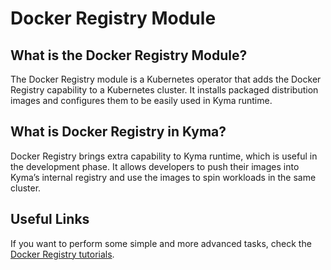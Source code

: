 # Docker Registry Module

## What is the Docker Registry Module?

The Docker Registry module is a Kubernetes operator that adds the Docker Registry capability to a Kubernetes cluster. It installs packaged distribution images and configures them to be easily used in Kyma runtime.

## What is Docker Registry in Kyma?

Docker Registry brings extra capability to Kyma runtime, which is useful in the development phase. It allows developers to push their images into Kyma’s internal registry and use the images to spin workloads in the same cluster.

## Useful Links

If you want to perform some simple and more advanced tasks, check the [Docker Registry tutorials](tutorials/README.md).
